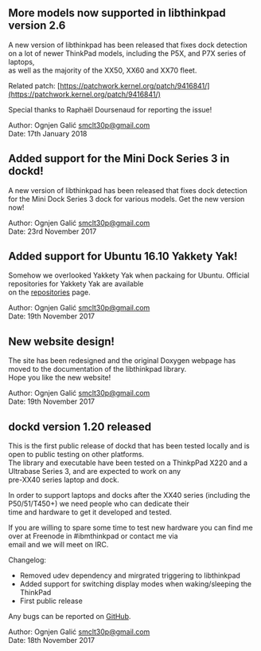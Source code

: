 ## More models now supported in libthinkpad version 2.6

A new version of libthinkpad has been released that fixes dock detection    
on a lot of newer ThinkPad models, including the P5X, and P7X series of laptops,       
as well as the majority of the XX50, XX60 and XX70 fleet.     
      
Related patch: [https://patchwork.kernel.org/patch/9416841/](https://patchwork.kernel.org/patch/9416841/)

Special thanks to Raphaël Doursenaud for reporting the issue!     
       
Author: Ognjen Galić <smclt30p@gmail.com>     
Date: 17th January 2018
      
## Added support for the Mini Dock Series 3 in dockd!

A new version of libthinkpad has been released that fixes dock detection    
for the Mini Dock Series 3 dock for various models. Get the new version now!   
 
Author: Ognjen Galić <smclt30p@gmail.com>    
Date: 23rd November 2017   

## Added support for Ubuntu 16.10 Yakkety Yak!

Somehow we overlooked Yakkety Yak when packaing for Ubuntu. Official repositories for Yakkety Yak are available    
on the [repositories](/repositories) page.
    
Author: Ognjen Galić <smclt30p@gmail.com>    
Date: 19th November 2017  

## New website design!

The site has been redesigned and the original Doxygen webpage has moved to the documentation of the libthinkpad library.    
Hope you like the new website!    
    
Author: Ognjen Galić <smclt30p@gmail.com>    
Date: 19th November 2017    

## dockd version 1.20 released

This is the first public release of dockd that has been tested locally and is open to public testing on other platforms.    
The library and executable have been tested on a ThinkpPad X220 and a Ultrabase Series 3, and are expected to work on any    
pre-XX40 series laptop and dock.     
    
In order to support laptops and docks after the XX40 series (including the P50/51/T450+) we need people who can dedicate their    
time and hardware to get it developed and tested.    
    
If you are willing to spare some time to test new hardware you can find me over at Freenode in #ibmthinkpad or contact me via    
email and we will meet on IRC.

Changelog:

* Removed udev dependency and mirgrated triggering to libthinkpad
* Added support for switching display modes when waking/sleeping the ThinkPad
* First public release


Any bugs can be reported on [GitHub](https://github.com/libthinkpad/dockd/issues).

Author: Ognjen Galić <smclt30p@gmail.com>    
Date: 18th November 2017 
